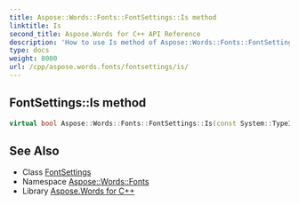 ```yaml
---
title: Aspose::Words::Fonts::FontSettings::Is method
linktitle: Is
second_title: Aspose.Words for C++ API Reference
description: 'How to use Is method of Aspose::Words::Fonts::FontSettings class in C++.'
type: docs
weight: 8000
url: /cpp/aspose.words.fonts/fontsettings/is/
---
```

## FontSettings::Is method




```cpp
virtual bool Aspose::Words::Fonts::FontSettings::Is(const System::TypeInfo &target) const override
```

## See Also

* Class [FontSettings](../)
* Namespace [Aspose::Words::Fonts](../../)
* Library [Aspose.Words for C++](../../../)
